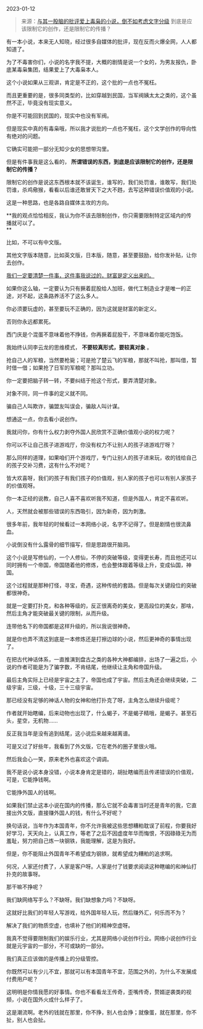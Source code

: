 2023-01-12

> 来源：[与其一股脑的批评爱上毒枭的小说，倒不如考虑文字分级](http://mp.weixin.qq.com/s?__biz=MzU3NDc5Nzc0NQ==&mid=2247522183&idx=2&sn=9321b100d06b264200081a926186b3d9&chksm=fd2e3559ca59bc4f37a63ed4b67d8785956215a74db32557ad9f80a700c89be77f7ea0dd480d&scene=27#wechat_redirect)
> 到底是应该限制它的创作，还是限制它的传播？

有一本小说，本来无人知晓，经过很多自媒体的批评，现在反而火爆全网，人人都知道了。

为了不毒害你们，小说的名字我不提，大概的剧情是说一个女的，为男友报仇，卧底某毒枭集团，结果爱上了大毒枭本人。

这个小说如果从三观讲，肯定是不正的，这个批的一点也不冤枉。

而且更重要的是，很多同类型的，比如穿越到民国，当军阀姨太太之类的，这个虽然不正，毕竟没有现实意义。

你是不可能回到民国的，现实中也没有军阀。  

但是现实中真的有毒枭哦，所以我才说批的一点也不冤枉，这个文学创作的导向性有绝对的问题。

它确实可能把一部分无知少女的思想带沟里。  

但是有件事我是这么看的， **所谓错误的东西，到底是应该限制它的创作，还是限制它的传播？**  

限制它的创作是说这东西根本就不该诞生，谁写的，我们处罚谁，谁敢写，我们处罚谁，杀鸡儆猴，看看以后谁还敢冒天下之大不韪，去写这种错误价值观的小说。  

这是一种思路，也是各路自媒体主攻的方向。  

 **我的观点恰恰相反，我认为你不该去限制创作，你只需要限制特定区域内的传播就可以了。  
**

比如，不可以有中文版。  

其他文字版本随意，比如英文版，日本版，随意，甚至要鼓励，给你发补贴，让你去创作。

[我们一定要清楚一件事，这件事我说过的，财富是定义出来的。  
](http://mp.weixin.qq.com/s?__biz=MzU0MjYwNDU2Mw==&mid=2247509315&idx=2&sn=ebaefd77e3b7d2149febf17deddf1375&chksm=fb1ac93fcc6d4029013241ce620eadd75c96bdb19e8f978f9dfac38538f26c3dd082e3052c0b&scene=21#wechat_redirect)

如果你这么轴，一定要认为只有撅着屁股给人加班，做代工制造业才是唯一的正途，对不起，这条路养活不了这么多人。  

你必须要玩虚的，甚至要玩不正确的，因为这就是财富的新定义。  

否则你永远都累死。  

西门庆是个混蛋不意味着他不挣钱，你再撅着屁股干，不意味着你能吃饱饭。

我始终认同李云龙的思维模式， **不要较真形式，要较真对象** 。  

抢自己人的军粮，当然要枪毙；可是抢了楚云飞的军粮，那就不叫抢，那叫借，暂时借一借；如果抢了日军的军粮呢？那叫立功。

你一定要把脑子转一转，不要纠结于抢这个形式，要弄清楚对象。  

对象不同，同一件事的定义就不同。

骗自己人叫欺诈，骗盟友叫误会，骗敌人叫计谋。  

想通这一点，你去看小说创作。  

我就问你，你有什么权力剥夺外国人民欣赏不正确价值观小说的权力呢？

你可以不让自己孩子进游戏厅，你没有权力不让别人的孩子进游戏厅呀？

那么同样的道理，如果咱们开个游戏厅，专门让别人的孩子进来玩，收的钱给自己的孩子交补习费，这有什么不对呢？  

皆大欢喜呀，我们的孩子有我们孩子的价值观，别人家的孩子也可以有别人家孩子的价值观呀。  

你一本正经的说教，自己人喜不喜欢听我不知道，但是外国人，肯定不喜欢听。  

人，天然就会被那些错误的东西吸引，因为新奇，因为刺激。  

很多年前，我年轻的时候看过一本网络小说，名字不记得了。但是剧情也很流鼻血。  

小说倒没有什么露骨的细节描写，但是思路很开脑洞。  

这个小说是写修仙的，一个人修仙，不停的突破等级，变得更长寿，而且他还可以同时拥有一个帝国，帝国随着他的修炼，也会整体跟着等级上升，变成仙国，神国。  

这个过程就是那种打怪，寻宝，奇遇，这种传统的套路。但是每次关键段位的突破都很神奇。  

就是一定要打扑克，和各种等级的，反正很离奇的美女，更高段位的美女，那啥，然后主角才能突破最关键的限制，从而升级。

连带他名下的帝国都是这样升级的，所以我说很神奇。  

就是你也弄不清这到底是一本修炼还是打擦边球的小说，然后更神奇的事情出现了。  

在把古代神话体系，一直推演到盘古之类的各种大神都编排，出场了一遍之后，小说的作者可能是为了骗字数，不肯结尾，他继续让主角和帝国升级。  

最后主角实际上已经是宇宙之主了，帝国也成了宇宙。然后主角还会继续突破，二级宇宙，三级，十级，三十三级宇宙。  

那已经没有足够的神话人物的女神和他打扑克了呀，主角怎么继续升级呢？  

作者就开始瞎编，后来动物也出现了，什么蝎子，不是蝎子精哦，是蝎子。甚至石头，星空，无机物......  

反正我当年是没有追到结尾，这小说后来越来越离谱。  

可是又过了好些年，我看到了外文版，它在老外的圈子里很火哦。  

然后我会心一笑，原来老外也喜欢这个调调。  

我不是说小说本身没错，小说本身肯定是错的，胡扯瞎编而且传递错误的价值观，可是，它能挣钱啊。

它能挣外国人的钱啊。

如果我们禁止这本小说在国内的传播，那么它就不会毒害当时还是青年的我，它直接出外文版，直接赚外国人的钱，有什么不好呢？  

换句话说，当年作为本国青年，你不允许我被这些思想糟粕耽误了前程，你要我好好学习，天天向上，认真工作，等老了之后不因虚度年华而悔恨，不因碌碌无为而羞耻，努力把自己炼一块钢铁，我能理解，这是为我好。

但是，你不能阻止外国青年不希望成为钢铁，就希望成为糟粕的追求啊。  

何况，人家还付费了，人家是客户呀。人家是付了钱要求阅读这种瞎编的和神仙打扑克的故事呀。  

那干嘛不挣呢？  

我们缺网络写手么？不缺呀。我们缺想象力吗？不缺呀。  

这就好比我们的年轻人写游戏，给外国年轻人玩，然后赚外汇，何乐而不为？  

解决了我们的物质空虚，也填补了他们的精神空虚呀。  

我真不觉得要限制我们的娱乐行业，尤其是网络小说创作行业。网络小说创作行业就是元宇宙的一部分，不可或缺的一部分。  

我们真正应该做的是传播上的分级管控。  

你既然可以有少儿不宜，那就可以有本国青年不宜，范围之外的，为什么不发展成付费用户呢？  

这明明是你情我愿的好事情。你也不看看龙王传奇，歪嘴传奇，赘婿逆袭类的视频，小说在国外火成什么样子了。

这是潮流啊。老外的钱就在那里，你不挣，别人也会挣；就像蛋，就在那里，你不扯，别人也会扯。

